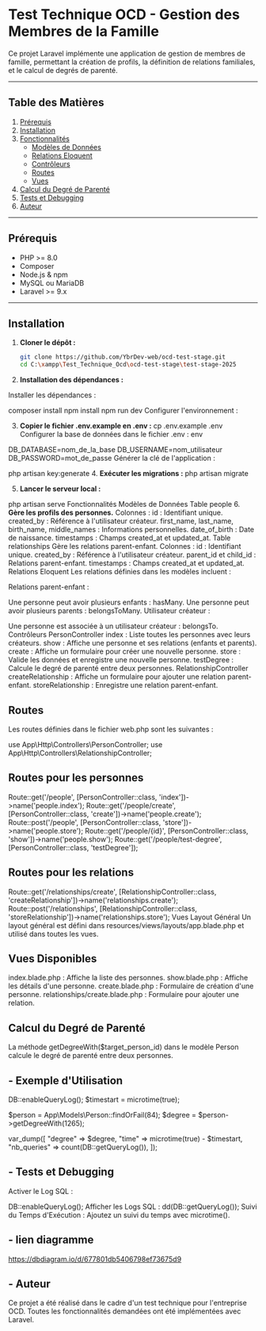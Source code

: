 # Test Technique OCD - Gestion des Membres de la Famille

Ce projet Laravel implémente une application de gestion de membres de famille, permettant la création de profils, la définition de relations familiales, et le calcul de degrés de parenté.

---

## Table des Matières

1. [Prérequis](#prérequis)
2. [Installation](#installation)
3. [Fonctionnalités](#fonctionnalités)
   - [Modèles de Données](#modèles-de-données)
   - [Relations Eloquent](#relations-eloquent)
   - [Contrôleurs](#contrôleurs)
   - [Routes](#routes)
   - [Vues](#vues)
4. [Calcul du Degré de Parenté](#calcul-du-degré-de-parenté)
5. [Tests et Debugging](#tests-et-debugging)
6. [Auteur](#auteur)

---

## Prérequis

- PHP >= 8.0
- Composer
- Node.js & npm
- MySQL ou MariaDB
- Laravel >= 9.x

---

## Installation

1. **Cloner le dépôt :**
   ```bash
   git clone https://github.com/YbrDev-web/ocd-test-stage.git
   cd C:\xampp\Test_Technique_Ocd\ocd-test-stage\test-stage-2025

2. **Installation des dépendances :**

Installer les dépendances :


composer install
npm install
npm run dev
Configurer l'environnement :

3. **Copier le fichier .env.example en .env :**
cp .env.example .env
Configurer la base de données dans le fichier .env :
env


DB_DATABASE=nom_de_la_base
DB_USERNAME=nom_utilisateur
DB_PASSWORD=mot_de_passe
Générer la clé de l'application :


php artisan key:generate
4. **Exécuter les migrations :**
php artisan migrate

5. **Lancer le serveur local :**


php artisan serve
Fonctionnalités
Modèles de Données
Table people
6. **Gère les profils des personnes.**
Colonnes :
id : Identifiant unique.
created_by : Référence à l'utilisateur créateur.
first_name, last_name, birth_name, middle_names : Informations personnelles.
date_of_birth : Date de naissance.
timestamps : Champs created_at et updated_at.
Table relationships
Gère les relations parent-enfant.
Colonnes :
id : Identifiant unique.
created_by : Référence à l'utilisateur créateur.
parent_id et child_id : Relations parent-enfant.
timestamps : Champs created_at et updated_at.
Relations Eloquent
Les relations définies dans les modèles incluent :

Relations parent-enfant :

Une personne peut avoir plusieurs enfants : hasMany.
Une personne peut avoir plusieurs parents : belongsToMany.
Utilisateur créateur :

Une personne est associée à un utilisateur créateur : belongsTo.
Contrôleurs
PersonController
index : Liste toutes les personnes avec leurs créateurs.
show : Affiche une personne et ses relations (enfants et parents).
create : Affiche un formulaire pour créer une nouvelle personne.
store : Valide les données et enregistre une nouvelle personne.
testDegree : Calcule le degré de parenté entre deux personnes.
RelationshipController
createRelationship : Affiche un formulaire pour ajouter une relation parent-enfant.
storeRelationship : Enregistre une relation parent-enfant.

## Routes
Les routes définies dans le fichier web.php sont les suivantes :

use App\Http\Controllers\PersonController;
use App\Http\Controllers\RelationshipController;

## Routes pour les personnes
Route::get('/people', [PersonController::class, 'index'])->name('people.index');
Route::get('/people/create', [PersonController::class, 'create'])->name('people.create');
Route::post('/people', [PersonController::class, 'store'])->name('people.store');
Route::get('/people/{id}', [PersonController::class, 'show'])->name('people.show');
Route::get('/people/test-degree', [PersonController::class, 'testDegree']);

## Routes pour les relations
Route::get('/relationships/create', [RelationshipController::class, 'createRelationship'])->name('relationships.create');
Route::post('/relationships', [RelationshipController::class, 'storeRelationship'])->name('relationships.store');
Vues
Layout Général
Un layout général est défini dans resources/views/layouts/app.blade.php et utilisé dans toutes les vues.

## Vues Disponibles
index.blade.php : Affiche la liste des personnes.
show.blade.php : Affiche les détails d'une personne.
create.blade.php : Formulaire de création d'une personne.
relationships/create.blade.php : Formulaire pour ajouter une relation.
## Calcul du Degré de Parenté
La méthode getDegreeWith($target_person_id) dans le modèle Person calcule le degré de parenté entre deux personnes.

## - Exemple d'Utilisation
DB::enableQueryLog();
$timestart = microtime(true);

$person = App\Models\Person::findOrFail(84);
$degree = $person->getDegreeWith(1265);

var_dump([
    "degree" => $degree,
    "time" => microtime(true) - $timestart,
    "nb_queries" => count(DB::getQueryLog()),
]);

## - Tests et Debugging

Activer le Log SQL :

DB::enableQueryLog();
Afficher les Logs SQL :
dd(DB::getQueryLog());
Suivi du Temps d'Exécution : Ajoutez un suivi du temps avec microtime().

## - lien diagramme

https://dbdiagram.io/d/677801db5406798ef73675d9

## - Auteur
Ce projet a été réalisé dans le cadre d'un test technique pour l'entreprise OCD. Toutes les fonctionnalités demandées ont été implémentées avec Laravel.












